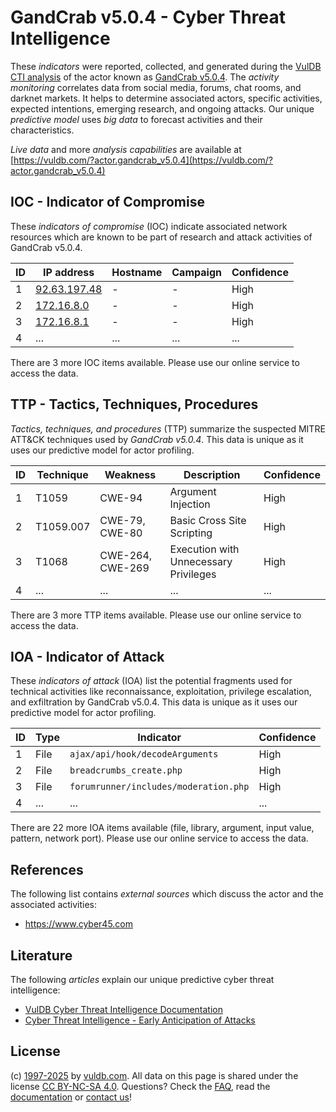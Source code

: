 # GandCrab v5.0.4 - Cyber Threat Intelligence

These _indicators_ were reported, collected, and generated during the [VulDB CTI analysis](https://vuldb.com/?kb.cti) of the actor known as [GandCrab v5.0.4](https://vuldb.com/?actor.gandcrab_v5.0.4). The _activity monitoring_ correlates data from social media, forums, chat rooms, and darknet markets. It helps to determine associated actors, specific activities, expected intentions, emerging research, and ongoing attacks. Our unique _predictive model_ uses _big data_ to forecast activities and their characteristics.

_Live data_ and more _analysis capabilities_ are available at [https://vuldb.com/?actor.gandcrab_v5.0.4](https://vuldb.com/?actor.gandcrab_v5.0.4)

## IOC - Indicator of Compromise

These _indicators of compromise_ (IOC) indicate associated network resources which are known to be part of research and attack activities of GandCrab v5.0.4.

ID | IP address | Hostname | Campaign | Confidence
-- | ---------- | -------- | -------- | ----------
1 | [92.63.197.48](https://vuldb.com/?ip.92.63.197.48) | - | - | High
2 | [172.16.8.0](https://vuldb.com/?ip.172.16.8.0) | - | - | High
3 | [172.16.8.1](https://vuldb.com/?ip.172.16.8.1) | - | - | High
4 | ... | ... | ... | ...

There are 3 more IOC items available. Please use our online service to access the data.

## TTP - Tactics, Techniques, Procedures

_Tactics, techniques, and procedures_ (TTP) summarize the suspected MITRE ATT&CK techniques used by _GandCrab v5.0.4_. This data is unique as it uses our predictive model for actor profiling.

ID | Technique | Weakness | Description | Confidence
-- | --------- | -------- | ----------- | ----------
1 | T1059 | CWE-94 | Argument Injection | High
2 | T1059.007 | CWE-79, CWE-80 | Basic Cross Site Scripting | High
3 | T1068 | CWE-264, CWE-269 | Execution with Unnecessary Privileges | High
4 | ... | ... | ... | ...

There are 3 more TTP items available. Please use our online service to access the data.

## IOA - Indicator of Attack

These _indicators of attack_ (IOA) list the potential fragments used for technical activities like reconnaissance, exploitation, privilege escalation, and exfiltration by GandCrab v5.0.4. This data is unique as it uses our predictive model for actor profiling.

ID | Type | Indicator | Confidence
-- | ---- | --------- | ----------
1 | File | `ajax/api/hook/decodeArguments` | High
2 | File | `breadcrumbs_create.php` | High
3 | File | `forumrunner/includes/moderation.php` | High
4 | ... | ... | ...

There are 22 more IOA items available (file, library, argument, input value, pattern, network port). Please use our online service to access the data.

## References

The following list contains _external sources_ which discuss the actor and the associated activities:

* https://www.cyber45.com

## Literature

The following _articles_ explain our unique predictive cyber threat intelligence:

* [VulDB Cyber Threat Intelligence Documentation](https://vuldb.com/?kb.cti)
* [Cyber Threat Intelligence - Early Anticipation of Attacks](https://www.scip.ch/en/?labs.20201022)

## License

(c) [1997-2025](https://vuldb.com/?kb.changelog) by [vuldb.com](https://vuldb.com/?kb.about). All data on this page is shared under the license [CC BY-NC-SA 4.0](https://creativecommons.org/licenses/by-nc-sa/4.0/). Questions? Check the [FAQ](https://vuldb.com/?kb.faq), read the [documentation](https://vuldb.com/?kb) or [contact us](https://vuldb.com/?contact)!
